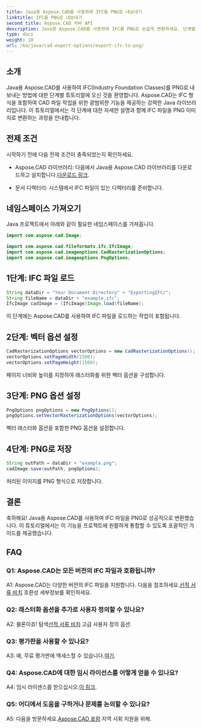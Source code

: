 ```yaml
---
title: Java용 Aspose.CAD를 사용하여 IFC를 PNG로 내보내기
linktitle: IFC를 PNG로 내보내기
second_title: Aspose.CAD 자바 API
description: Java용 Aspose.CAD를 사용하여 IFC를 PNG로 손쉽게 변환하세요. 단계별 튜토리얼을 따라해보세요.
type: docs
weight: 18
url: /ko/java/cad-export-options/export-ifc-to-png/
---
```

## 소개

Java용 Aspose.CAD를 사용하여 IFC(Industry Foundation Classes)를 PNG로 내보내는 방법에 대한 단계별 튜토리얼에 오신 것을 환영합니다. Aspose.CAD는 IFC 형식을 포함하여 CAD 파일 작업을 위한 광범위한 기능을 제공하는 강력한 Java 라이브러리입니다. 이 튜토리얼에서는 각 단계에 대한 자세한 설명과 함께 IFC 파일을 PNG 이미지로 변환하는 과정을 안내합니다.

## 전제 조건

시작하기 전에 다음 전제 조건이 충족되었는지 확인하세요.

-  Aspose.CAD 라이브러리: 다음에서 Java용 Aspose.CAD 라이브러리를 다운로드하고 설치합니다.[다운로드 링크](https://releases.aspose.com/cad/java/).

- 문서 디렉터리: 시스템에서 IFC 파일이 있는 디렉터리를 준비합니다.

## 네임스페이스 가져오기

Java 프로젝트에서 아래와 같이 필요한 네임스페이스를 가져옵니다.

```java
import com.aspose.cad.Image;

import com.aspose.cad.fileformats.ifc.IfcImage;
import com.aspose.cad.imageoptions.CadRasterizationOptions;
import com.aspose.cad.imageoptions.PngOptions;
```

## 1단계: IFC 파일 로드

```java
String dataDir = "Your Document Directory" + "ExportingIFC/";
String fileName = dataDir + "example.ifc";
IfcImage cadImage = (IfcImage)Image.load(fileName);
```

이 단계에는 Aspose.CAD를 사용하여 IFC 파일을 로드하는 작업이 포함됩니다.

## 2단계: 벡터 옵션 설정

```java
CadRasterizationOptions vectorOptions = new CadRasterizationOptions();
vectorOptions.setPageWidth(1500);
vectorOptions.setPageHeight(1500);
```

페이지 너비와 높이를 지정하여 래스터화를 위한 벡터 옵션을 구성합니다.

## 3단계: PNG 옵션 설정

```java
PngOptions pngOptions = new PngOptions();
pngOptions.setVectorRasterizationOptions(vectorOptions);
```

벡터 래스터화 옵션을 포함한 PNG 옵션을 설정합니다.

## 4단계: PNG로 저장

```java
String outPath = dataDir + "example.png";
cadImage.save(outPath, pngOptions);
```

처리된 이미지를 PNG 형식으로 저장합니다.

## 결론

축하해요! Java용 Aspose.CAD를 사용하여 IFC 파일을 PNG로 성공적으로 변환했습니다. 이 튜토리얼에서는 이 기능을 프로젝트에 원활하게 통합할 수 있도록 포괄적인 가이드를 제공했습니다.

## FAQ

### Q1: Aspose.CAD는 모든 버전의 IFC 파일과 호환됩니까?

 A1: Aspose.CAD는 다양한 버전의 IFC 파일을 지원합니다. 다음을 참조하세요.[선적 서류 비치](https://reference.aspose.com/cad/java/) 호환성 세부정보를 확인하세요.

### Q2: 래스터화 옵션을 추가로 사용자 정의할 수 있나요?

 A2: 물론이죠! 탐색[선적 서류 비치](https://reference.aspose.com/cad/java/) 고급 사용자 정의 옵션.

### Q3: 평가판을 사용할 수 있나요?

A3: 예, 무료 평가판에 액세스할 수 있습니다.[여기](https://releases.aspose.com/).

### Q4: Aspose.CAD에 대한 임시 라이선스를 어떻게 얻을 수 있나요?

 A4: 임시 라이센스를 받으십시오.[이 링크](https://purchase.aspose.com/temporary-license/).

### Q5: 어디에서 도움을 구하거나 문제를 논의할 수 있나요?

A5: 다음을 방문하세요.[Aspose.CAD 포럼](https://forum.aspose.com/c/cad/19) 지역 사회 지원을 위해.
